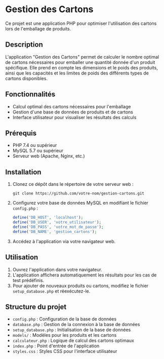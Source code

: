 # Gestion des Cartons

Ce projet est une application PHP pour optimiser l'utilisation des cartons lors de l'emballage de produits.

## Description

L'application "Gestion des Cartons" permet de calculer le nombre optimal de cartons nécessaires pour emballer une quantité donnée d'un produit spécifique. Elle prend en compte les dimensions et le poids des produits, ainsi que les capacités et les limites de poids des différents types de cartons disponibles.

## Fonctionnalités

- Calcul optimal des cartons nécessaires pour l'emballage
- Gestion d'une base de données de produits et de cartons
- Interface utilisateur pour visualiser les résultats des calculs

## Prérequis

- PHP 7.4 ou supérieur
- MySQL 5.7 ou supérieur
- Serveur web (Apache, Nginx, etc.)

## Installation

1. Clonez ce dépôt dans le répertoire de votre serveur web :

   ```
   git clone https://github.com/votre-nom/gestion-cartons.git
   ```

2. Configurez votre base de données MySQL en modifiant le fichier `config.php` :

   ```php
   define('DB_HOST', 'localhost');
   define('DB_USER', 'votre_utilisateur');
   define('DB_PASS', 'votre_mot_de_passe');
   define('DB_NAME', 'gestion_cartons');
   ```

3. Accédez à l'application via votre navigateur web.

## Utilisation

1. Ouvrez l'application dans votre navigateur.
2. L'application affichera automatiquement les résultats pour les cas de test prédéfinis.
3. Pour ajouter de nouveaux produits ou cartons, modifiez le fichier `setup_database.php` et réexécutez-le.

## Structure du projet

- `config.php` : Configuration de la base de données
- `database.php` : Gestion de la connexion à la base de données
- `setup_database.php` : Initialisation de la base de données
- `models/` : Modèles pour les produits et les cartons
- `calculateur.php` : Logique de calcul des cartons optimaux
- `index.php` : Point d'entrée de l'application
- `styles.css` : Styles CSS pour l'interface utilisateur
